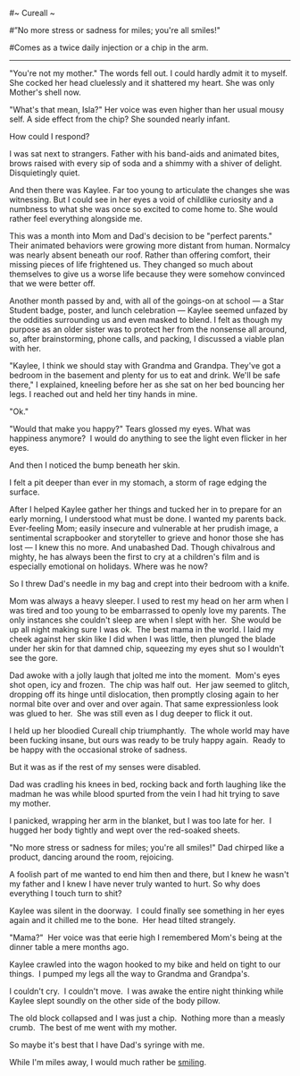 #~ Cureall ~ 

#”No more stress or sadness for miles; you're all smiles!"

#Comes as a twice daily injection or a chip in the arm.

***

"You're not my mother."  The words fell out.  I could hardly admit it to myself.  She cocked her head cluelessly and it shattered my heart.  She was only Mother's shell now.

"What's that mean, Isla?"  Her voice was even higher than her usual mousy self.  A side effect from the chip?  She sounded nearly infant. 

How could I respond?  

I was sat next to strangers.  Father with his band-aids and animated bites, brows raised with every sip of soda and a shimmy with a shiver of delight.  Disquietingly quiet.  

And then there was Kaylee.  Far too young to articulate the changes she was witnessing.  But I could see in her eyes a void of childlike curiosity and a numbness to what she was once so excited to come home to.  She would rather feel everything alongside me. 

This was a month into Mom and Dad's decision to be "perfect parents."  Their animated behaviors were growing more distant from human.  Normalcy was nearly absent beneath our roof.  Rather than offering comfort, their missing pieces of life frightened us.  They changed so much about themselves to give us a worse life because they were somehow convinced that we were better off. 

Another month passed by and, with all of the goings-on at school — a Star Student badge, poster, and lunch celebration — Kaylee seemed unfazed by the oddities surrounding us and even masked to blend.  I felt as though my purpose as an older sister was to protect her from the nonsense all around, so, after brainstorming, phone calls, and packing, I discussed a viable plan with her.

"Kaylee, I think we should stay with Grandma and Grandpa.  They've got a bedroom in the basement and plenty for us to eat and drink.  We'll be safe there," I explained, kneeling before her as she sat on her bed bouncing her legs.  I reached out and held her tiny hands in mine.  

"Ok."

"Would that make you happy?"  Tears glossed my eyes.  What was happiness anymore?  I would do anything to see the light even flicker in her eyes.

And then I noticed the bump beneath her skin. 

I felt a pit deeper than ever in my stomach, a storm of rage edging the surface. 

After I helped Kaylee gather her things and tucked her in to prepare for an early morning, I understood what must be done.  I wanted my parents back.  Ever-feeling Mom; easily insecure and vulnerable at her prudish image, a sentimental scrapbooker and storyteller to grieve and honor those she has lost — I knew this no more.  And unabashed Dad.  Though chivalrous and mighty, he has always been the first to cry at a children's film and is especially emotional on holidays.  Where was he now? 

So I threw Dad's needle in my bag and crept into their bedroom with a knife.  

Mom was always a heavy sleeper.  I used to rest my head on her arm when I was tired and too young to be embarrassed to openly love my parents.  The only instances she couldn't sleep are when I slept with her.  She would be up all night making sure I was ok.  The best mama in the world.  I laid my cheek against her skin like I did when I was little, then plunged the blade under her skin for that damned chip, squeezing my eyes shut so I wouldn't see the gore. 

Dad awoke with a jolly laugh that jolted me into the moment.  Mom's eyes shot open, icy and frozen.  The chip was half out.  Her jaw seemed to glitch, dropping off its hinge until dislocation, then promptly closing again to her normal bite over and over and over again.  That same expressionless look was glued to her.  She was still even as I dug deeper to flick it out. 

I held up her bloodied Cureall chip triumphantly.  The whole world may have been fucking insane, but ours was ready to be truly happy again.  Ready to be happy with the occasional stroke of sadness. 

But it was as if the rest of my senses were disabled.

Dad was cradling his knees in bed, rocking back and forth laughing like the madman he was while blood spurted from the vein I had hit trying to save my mother. 

I panicked, wrapping her arm in the blanket, but I was too late for her.  I hugged her body tightly and wept over the red-soaked sheets. 

"No more stress or sadness for miles; you're all smiles!" Dad chirped like a product, dancing around the room, rejoicing.

A foolish part of me wanted to end him then and there, but I knew he wasn't my father and I knew I have never truly wanted to hurt.  So why does everything I touch turn to shit? 

Kaylee was silent in the doorway.  I could finally see something in her eyes again and it chilled me to the bone.  Her head tilted strangely.  

"Mama?"  Her voice was that eerie high I remembered Mom's being at the dinner table a mere months ago.

Kaylee crawled into the wagon hooked to my bike and held on tight to our things.  I pumped my legs all the way to Grandma and Grandpa's.

I couldn't cry.  I couldn't move.  I was awake the entire night thinking while Kaylee slept soundly on the other side of the body pillow. 

The old block collapsed and I was just a chip.  Nothing more than a measly crumb.  The best of me went with my mother.  

So maybe it's best that I have Dad's syringe with me.

While I'm miles away, I would much rather be [smiling](https://www.reddit.com/r/nosleep/comments/zpkshp/i_was_almost_his_girl/?utm_source=share&utm_medium=ios_app&utm_name=iossmf).